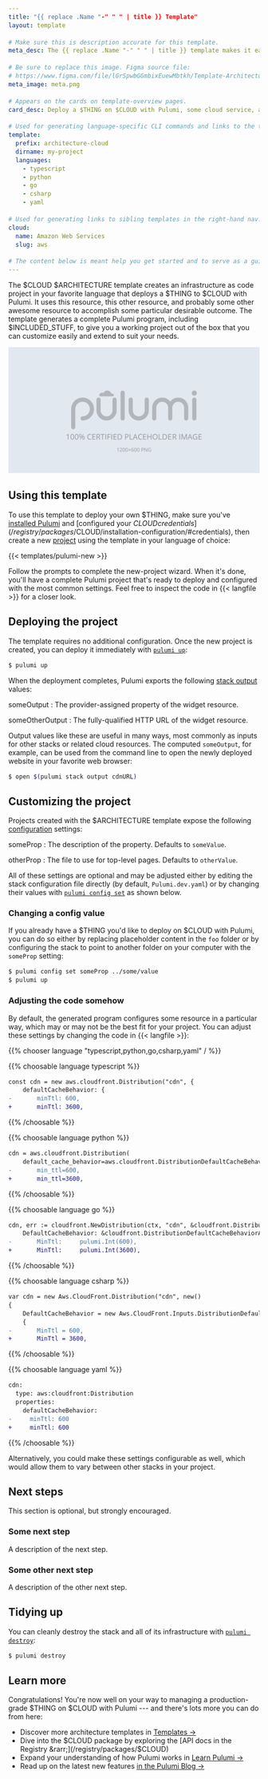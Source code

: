 ```yaml
---
title: "{{ replace .Name "-" " " | title }} Template"
layout: template

# Make sure this is description accurate for this template.
meta_desc: The {{ replace .Name "-" " " | title }} template makes it easy to deploy a static website on $CLOUD with Pulumi, some service, and some other cloud service.

# Be sure to replace this image. Figma source file:
# https://www.figma.com/file/lGrSpwbGGmbixEuewMbtkh/Template-Architecture-Diagrams?node-id=15%3A196
meta_image: meta.png

# Appears on the cards on template-overview pages.
card_desc: Deploy a $THING on $CLOUD with Pulumi, some cloud service, and some other cloud service.

# Used for generating language-specific CLI commands and links to the templates repo on GitHub.
template:
  prefix: architecture-cloud
  dirname: my-project
  languages:
    - typescript
    - python
    - go
    - csharp
    - yaml

# Used for generating links to sibling templates in the right-hand nav. Slug is this template's parent directory.
cloud:
  name: Amazon Web Services
  slug: aws

# The content below is meant help you get started and to serve as a guide to work by. Feel free to adjust it needed for your template.
---
```


The $CLOUD $ARCHITECTURE template creates an infrastructure as code project in your favorite language that deploys a $THING to $CLOUD with Pulumi. It uses this resource, this other resource, and probably some other awesome resource to accomplish some particular desirable outcome. The template generates a complete Pulumi program, including $INCLUDED_STUFF, to give you a working project out of the box that you can customize easily and extend to suit your needs.

![An architecture diagram of the Pulumi $CLOUD $ARCHITECTURE template](./architecture.png)

## Using this template

To use this template to deploy your own $THING, make sure you've [installed Pulumi](/docs/get-started/install/) and [configured your $CLOUD credentials](/registry/packages/$CLOUD/installation-configuration/#credentials), then create a new [project](/docs/intro/concepts/project/) using the template in your language of choice:

{{< templates/pulumi-new >}}

Follow the prompts to complete the new-project wizard. When it's done, you'll have a complete Pulumi project that's ready to deploy and configured with the most common settings. Feel free to inspect the code in {{< langfile >}} for a closer look.

## Deploying the project

The template requires no additional configuration. Once the new project is created, you can deploy it immediately with [`pulumi up`](/docs/reference/cli/pulumi_up/):

```bash
$ pulumi up
```

When the deployment completes, Pulumi exports the following [stack output](/docs/intro/concepts/stack/#outputs) values:

someOutput
: The provider-assigned property of the widget resource.

someOtherOutput
: The fully-qualified HTTP URL of the widget resource.

Output values like these are useful in many ways, most commonly as inputs for other stacks or related cloud resources. The computed `someOutput`, for example, can be used from the command line to open the newly deployed website in your favorite web browser:

```bash
$ open $(pulumi stack output cdnURL)
```

## Customizing the project

Projects created with the $ARCHITECTURE template expose the following [configuration](/docs/intro/concepts/config) settings:

someProp
: The description of the property. Defaults to `someValue`.

otherProp
: The file to use for top-level pages. Defaults to `otherValue`.

All of these settings are optional and may be adjusted either by editing the stack configuration file directly (by default, `Pulumi.dev.yaml`) or by changing their values with [`pulumi config set`](/docs/reference/cli/pulumi_config_set) as shown below.

### Changing a config value

If you already have a $THING you'd like to deploy on $CLOUD with Pulumi, you can do so either by replacing placeholder content in the `foo` folder or by configuring the stack to point to another folder on your computer with the `someProp` setting:

```bash
$ pulumi config set someProp ../some/value
$ pulumi up
```

### Adjusting the code somehow

By default, the generated program configures some resource in a particular way, which may or may not be the best fit for your project. You can adjust these settings by changing the code in {{< langfile >}}:

{{% chooser language "typescript,python,go,csharp,yaml" / %}}

{{% choosable language typescript %}}

```diff
const cdn = new aws.cloudfront.Distribution("cdn", {
    defaultCacheBehavior: {
-       minTtl: 600,
+       minTtl: 3600,
```

{{% /choosable %}}

{{% choosable language python %}}

```diff
cdn = aws.cloudfront.Distribution(
    default_cache_behavior=aws.cloudfront.DistributionDefaultCacheBehaviorArgs(
-       min_ttl=600,
+       min_ttl=3600,
```

{{% /choosable %}}

{{% choosable language go %}}

```diff
cdn, err := cloudfront.NewDistribution(ctx, "cdn", &cloudfront.DistributionArgs{
    DefaultCacheBehavior: &cloudfront.DistributionDefaultCacheBehaviorArgs{
-       MinTtl:     pulumi.Int(600),
+       MinTtl:     pulumi.Int(3600),
```

{{% /choosable %}}

{{% choosable language csharp %}}

```diff
var cdn = new Aws.CloudFront.Distribution("cdn", new()
{
    DefaultCacheBehavior = new Aws.CloudFront.Inputs.DistributionDefaultCacheBehaviorArgs
    {
-       MinTtl = 600,
+       MinTtl = 3600,
```

{{% /choosable %}}

{{% choosable language yaml %}}

```diff
cdn:
  type: aws:cloudfront:Distribution
  properties:
    defaultCacheBehavior:
-     minTtl: 600
+     minTtl: 600
```

{{% /choosable %}}

Alternatively, you could make these settings configurable as well, which would allow them to vary between other stacks in your project.

## Next steps

This section is optional, but strongly encouraged.

### Some next step

A description of the next step.

### Some other next step

A description of the other next step.

## Tidying up

You can cleanly destroy the stack and all of its infrastructure with [`pulumi destroy`](/docs/reference/cli/pulumi_destroy):

```bash
$ pulumi destroy
```

## Learn more

Congratulations! You're now well on your way to managing a production-grade $THING on $CLOUD with Pulumi --- and there's lots more you can do from here:

* Discover more architecture templates in [Templates &rarr;](/templates)
* Dive into the $CLOUD package by exploring the [API docs in the Registry &rarr;](/registry/packages/$CLOUD)
* Expand your understanding of how Pulumi works in [Learn Pulumi &rarr;](/learn)
* Read up on the latest new features [in the Pulumi Blog &rarr;](/blog)
